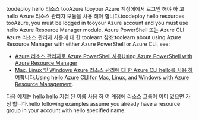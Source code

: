
<span data-ttu-id="66266-101">toodeploy hello 리소스 tooAzure tooyour Azure 계정에에서 로그인 해야 하 고 hello Azure 리소스 관리자 모듈을 사용 해야 합니다.</span><span class="sxs-lookup"><span data-stu-id="66266-101">toodeploy hello resources tooAzure, you must be logged in tooyour Azure account and you must use hello Azure Resource Manager module.</span></span> <span data-ttu-id="66266-102">Azure PowerShell 또는 Azure CLI Azure 리소스 관리자 사용에 대 한 toolearn 참조:</span><span class="sxs-lookup"><span data-stu-id="66266-102">toolearn about using Azure Resource Manager with either Azure PowerShell or Azure CLI, see:</span></span>

* [<span data-ttu-id="66266-103">Azure 리소스 관리자로 Azure PowerShell 사용</span><span class="sxs-lookup"><span data-stu-id="66266-103">Using Azure PowerShell with Azure Resource Manager</span></span>](../articles/azure-resource-manager/powershell-azure-resource-manager.md)
* <span data-ttu-id="66266-104">[Mac, Linux 및 Windows Azure 리소스 관리에 대 한 Azure CLI hello를 사용 하 여](../articles/azure-resource-manager/xplat-cli-azure-resource-manager.md)합니다.</span><span class="sxs-lookup"><span data-stu-id="66266-104">[Using hello Azure CLI for Mac, Linux, and Windows with Azure Resource Management](../articles/azure-resource-manager/xplat-cli-azure-resource-manager.md).</span></span>

<span data-ttu-id="66266-105">다음 예제는 hello hello 지정 된 이름 사용 하 여 계정에 리소스 그룹이 이미 있으면 가정 합니다.</span><span class="sxs-lookup"><span data-stu-id="66266-105">hello following examples assume you already have a resource group in your account with hello specified name.</span></span> 

